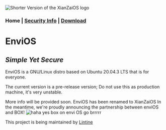 ![Shorter Version of the XianZaiOS logo](https://media.discordapp.net/attachments/890976217677828176/895634522635386900/unknown.png "XianZaiOS Shorter Logo")
### Home | [Security Info](https://lintine.github.io/XianZaiOS/SECURITY) | [Download](https://lintine.github.io/XianZaiOS/DOWNLOAD)
# EnviOS
## _Simple Yet Secure_
EnviOS is a GNU/Linux distro based on Ubuntu 20.04.3 LTS that is for everyone.

The current version is a pre-release version;
	Do not use this as production machine, it's very unstable.

More info will be provided soon.
EnviOS has been renamed to XianZaiOS
In the meantime, we're proudly announcing the partnership between enviOS and BOX!
![haha yes box on envi OS go brrrrr](https://media.discordapp.net/attachments/879400819861127169/895321138937344050/boxonenvios.png "Partnership Icon")









This project is being maintained by [Lintine](https://lintine.github.io/)
